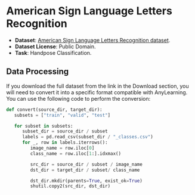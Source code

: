 # American Sign Language Letters Recognition

- **Dataset**: [American Sign Language Letters Recognition dataset](https://public.roboflow.com/object-detection/american-sign-language-letters/1).
- **Dataset License**: Public Domain.
- **Task**: Handpose Classification.

## Data Processing 
If you download the full dataset from the link in the Download section, you will need to convert it into a specific format compatible with AnyLearning. You can use the following code to perform the conversion:
```python
def convert(source_dir, target_dir):
   subsets = ["train", "valid", "test"]

   for subset in subsets:
      subset_dir = source_dir / subset
      labels = pd.read_csv(subset_dir / "_classes.csv")
      for _, row in labels.iterrows():
         image_name = row.iloc[0]
         class_name = row.iloc[1:].idxmax()

         src_dir = source_dir / subset / image_name
         dst_dir = target_dir / subset/ class_name 

         dst_dir.mkdir(parents=True, exist_ok=True)
         shutil.copy2(src_dir, dst_dir)
```